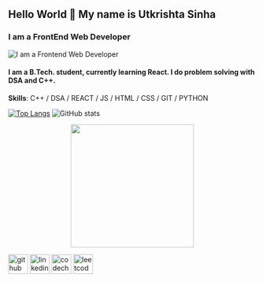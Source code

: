 ## Hello World 👋 My name is **Utkrishta Sinha**
### I am a FrontEnd Web Developer
![I am a Frontend Web Developer](https://github.com/utkrishta24/utkrishta24/blob/main/github-header-image%20(3).png)
#### I am a B.Tech. student, currently learning React. I do problem solving with DSA and C++.
**Skills**: C++ / DSA / REACT / JS / HTML / CSS / GIT / PYTHON

[![Top Langs](https://github-readme-stats.vercel.app/api/top-langs/?username=utkrishta24)](https://github.com/anuraghazra/github-readme-stats) ![GitHub stats](https://github-readme-stats.vercel.app/api?username=utkrishta24&show_icons=true)  

<p align="center">
    <a href="https://github.com/utkrishta24"><img src="https://github.com/utkrishta24/utkrishta24/blob/main/octocat-25-removebg-preview.png " height="250px" width="250px"/></a> 
</p>



[<img src='https://cdn.jsdelivr.net/npm/simple-icons@3.0.1/icons/github.svg' alt='github' height='40'>](https://github.com/utkrishta24)  [<img src='https://cdn.jsdelivr.net/npm/simple-icons@3.0.1/icons/linkedin.svg' alt='linkedin' height='40'>](https://www.linkedin.com/in/utkrishta-sinha-9401ab200/)  [<img src='https://cdn.jsdelivr.net/npm/simple-icons@3.0.1/icons/codechef.svg' alt='codechef' height='40'>](https://codechef.com/utkrishta24/)  [<img src='https://cdn.jsdelivr.net/npm/simple-icons@3.0.1/icons/leetcode.svg' alt='leetcode' height='40'>](https://leetcode.com/utkrishta24/)  




<!--  Here are some ideas to get you started:

- 🔭 I’m currently working on ...
- 🌱 I’m currently learning ...
- 👯 I’m looking to collaborate on ...
- 🤔 I’m looking for help with ...
- 💬 Ask me about ...
- 📫 How to reach me: ...
- 😄 Pronouns: ...
- ⚡ Fun fact: ...

<!--  <code><img height="20" src="https://raw.githubusercontent.com/github/explore/80688e429a7d4ef2fca1e82350fe8e3517d3494d/topics/javascript/javascript.png"></code> JavaScript
<code><img height="20" src="https://raw.githubusercontent.com/github/explore/80688e429a7d4ef2fca1e82350fe8e3517d3494d/topics/react/react.png"></code>React


![Profile views](https://gpvc.arturio.dev/utkrishta24)  
![GitHub Activity Graph](https://activity-graph.herokuapp.com/graph?username=utkrishta24)  
![GitHub stats](https://github-readme-stats.vercel.app/api?username=utkrishta24&show_icons=true) 
[![trophy](https://github-profile-trophy.vercel.app/?username=utkrishta24)](https://github.com/ryo-ma/github-profile-trophy)
![GitHub metrics](https://metrics.lecoq.io/utkrishta24)  
![GitHub streak stats](https://github-readme-streak-stats.herokuapp.com/?user=utkrishta24)  

<p align="center">
<img src="https://img.shields.io/badge/git%20-%231572B6.svg?&style=for-the-badge&logo=git&logoColor=white" />&nbsp;&nbsp;
<img src="https://img.shields.io/badge/django%20-%2343853D.svg?&style=for-the-badge&logo=django&logoColor=white" />&nbsp;&nbsp;&nbsp;
<img src="https://img.shields.io/badge/html5%20-%2343853D.svg?&style=for-the-badge&logo=html5&logoColor=white"     />&nbsp;&nbsp;&nbsp;
<img src="https://img.shields.io/badge/css3%20-%2343853D.svg?&style=for-the-badge&logo=css3&logoColor=white " />&nbsp;&nbsp;
<img src="https://img.shields.io/badge/javascript%20-%2343853D.svg?&style=for-the-badge&logo=javascript&logoColor=white " />&nbsp;&nbsp;
<img src="https://img.shields.io/badge/python%20-%2342853D.svg?&style=for-the-badge&logo=python&logoColor=white" />&nbsp;&nbsp; 
<img src="https://img.shields.io/badge/java%20-%2343853D.svg?&style=for-the-badge&logo=java&logoColor=white"/>&nbsp;&nbsp;
<img src="https://img.shields.io/badge/c++%20-%2343853D.svg?&style=for-the-badge&logo=c++&logoColor=white"/>&nbsp;&nbsp;
 </p>
-->

